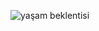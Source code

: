 ![yaşam beklentisi](https://user-images.githubusercontent.com/13693800/111545859-ccb9de80-8787-11eb-93b2-f2062733f3c0.png)
